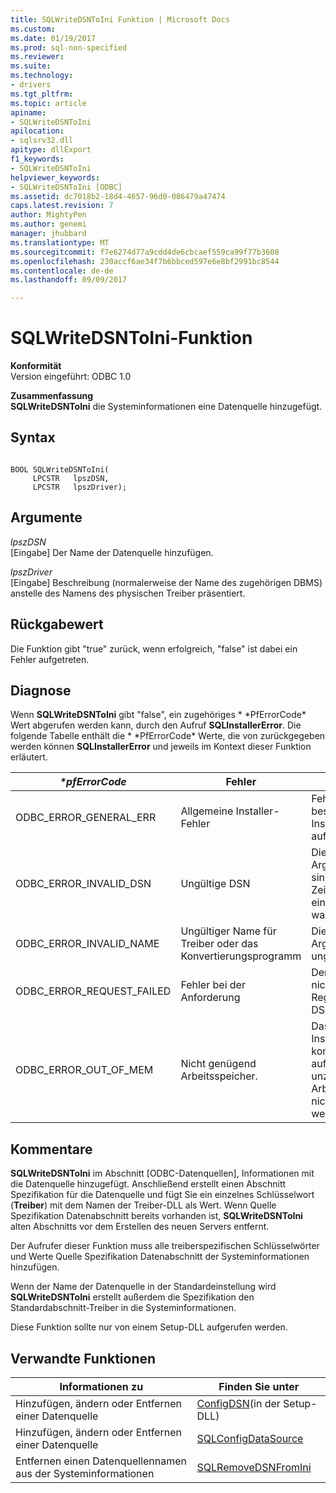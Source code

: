 ```yaml
---
title: SQLWriteDSNToIni Funktion | Microsoft Docs
ms.custom: 
ms.date: 01/19/2017
ms.prod: sql-non-specified
ms.reviewer: 
ms.suite: 
ms.technology:
- drivers
ms.tgt_pltfrm: 
ms.topic: article
apiname:
- SQLWriteDSNToIni
apilocation:
- sqlsrv32.dll
apitype: dllExport
f1_keywords:
- SQLWriteDSNToIni
helpviewer_keywords:
- SQLWriteDSNToIni [ODBC]
ms.assetid: dc7018b2-18d4-4657-96d0-086479a47474
caps.latest.revision: 7
author: MightyPen
ms.author: genemi
manager: jhubbard
ms.translationtype: MT
ms.sourcegitcommit: f7e6274d77a9cdd4de6cbcaef559ca99f77b3608
ms.openlocfilehash: 230accf6ae34f7b6bbced597e6e8bf2991bc8544
ms.contentlocale: de-de
ms.lasthandoff: 09/09/2017

---
```

# <a name="sqlwritedsntoini-function"></a>SQLWriteDSNToIni-Funktion
**Konformität**  
 Version eingeführt: ODBC 1.0  
  
 **Zusammenfassung**  
 **SQLWriteDSNToIni** die Systeminformationen eine Datenquelle hinzugefügt.  
  
## <a name="syntax"></a>Syntax  
  
```  
  
BOOL SQLWriteDSNToIni(  
     LPCSTR   lpszDSN,  
     LPCSTR   lpszDriver);  
```  
  
## <a name="arguments"></a>Argumente  
 *lpszDSN*  
 [Eingabe] Der Name der Datenquelle hinzufügen.  
  
 *lpszDriver*  
 [Eingabe] Beschreibung (normalerweise der Name des zugehörigen DBMS) anstelle des Namens des physischen Treiber präsentiert.  
  
## <a name="returns"></a>Rückgabewert  
 Die Funktion gibt "true" zurück, wenn erfolgreich, "false" ist dabei ein Fehler aufgetreten.  
  
## <a name="diagnostics"></a>Diagnose  
 Wenn **SQLWriteDSNToIni** gibt "false", ein zugehöriges * \*PfErrorCode* Wert abgerufen werden kann, durch den Aufruf **SQLInstallerError**. Die folgende Tabelle enthält die * \*PfErrorCode* Werte, die von zurückgegeben werden können **SQLInstallerError** und jeweils im Kontext dieser Funktion erläutert.  
  
|*\*pfErrorCode*|Fehler|Description|  
|---------------------|-----------|-----------------|  
|ODBC_ERROR_GENERAL_ERR|Allgemeine Installer-Fehler|Fehler für die kein bestimmtes Installationsfehler aufgetreten.|  
|ODBC_ERROR_INVALID_DSN|Ungültige DSN|Die *LpszDSN* Argument enthalten sind, eine Zeichenfolge, die für eine DSN ungültig war.|  
|ODBC_ERROR_INVALID_NAME|Ungültiger Name für Treiber oder das Konvertierungsprogramm|Die *LpszDriver* Argument war ungültig.|  
|ODBC_ERROR_REQUEST_FAILED|Fehler bei der Anforderung|Der Installer konnte nicht in der Registrierung einen DSN erstellen.|  
|ODBC_ERROR_OUT_OF_MEM|Nicht genügend Arbeitsspeicher.|Das Installationsprogramm konnte die Funktion aufgrund unzureichenden Arbeitsspeichers nicht ausgeführt werden.|  
  
## <a name="comments"></a>Kommentare  
 **SQLWriteDSNToIni** im Abschnitt [ODBC-Datenquellen], Informationen mit die Datenquelle hinzugefügt. Anschließend erstellt einen Abschnitt Spezifikation für die Datenquelle und fügt Sie ein einzelnes Schlüsselwort (**Treiber**) mit dem Namen der Treiber-DLL als Wert. Wenn Quelle Spezifikation Datenabschnitt bereits vorhanden ist, **SQLWriteDSNToIni** alten Abschnitts vor dem Erstellen des neuen Servers entfernt.  
  
 Der Aufrufer dieser Funktion muss alle treiberspezifischen Schlüsselwörter und Werte Quelle Spezifikation Datenabschnitt der Systeminformationen hinzufügen.  
  
 Wenn der Name der Datenquelle in der Standardeinstellung wird **SQLWriteDSNToIni** erstellt außerdem die Spezifikation den Standardabschnitt-Treiber in die Systeminformationen.  
  
 Diese Funktion sollte nur von einem Setup-DLL aufgerufen werden.  
  
## <a name="related-functions"></a>Verwandte Funktionen  
  
|Informationen zu|Finden Sie unter|  
|---------------------------|---------|  
|Hinzufügen, ändern oder Entfernen einer Datenquelle|[ConfigDSN](../../../odbc/reference/syntax/configdsn-function.md)(in der Setup-DLL)|  
|Hinzufügen, ändern oder Entfernen einer Datenquelle|[SQLConfigDataSource](../../../odbc/reference/syntax/sqlconfigdatasource-function.md)|  
|Entfernen einen Datenquellennamen aus der Systeminformationen|[SQLRemoveDSNFromIni](../../../odbc/reference/syntax/sqlremovedsnfromini-function.md)|
